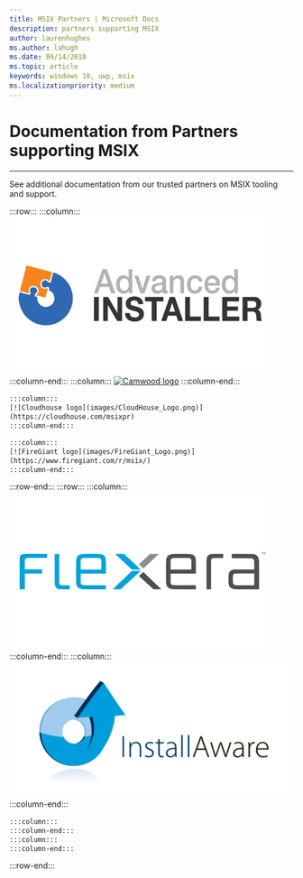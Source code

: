 ```yaml
---
title: MSIX Partners | Microsoft Docs
description: partners supporting MSIX
author: laurenhughes
ms.author: lahugh
ms.date: 09/14/2018
ms.topic: article
keywords: windows 10, uwp, msix
ms.localizationpriority: medium
---
```


# Documentation from Partners supporting MSIX
<hr />
See additional documentation from our trusted partners on MSIX tooling and support.

:::row:::
    :::column:::
    [![Advanced Installer logo](images/AdvancedInstaller_Logo.png)](https://www.advancedinstaller.com/desktop-bridge)
    :::column-end:::
    :::column:::
    [![Camwood logo](images/Camwood_Logo.png)](http://camwood.com/windows-10/)
    :::column-end:::
<!--
    :::column:::
     [![Apptimized logo](images/Apptimized_Logo.png)](https://www.apptimized.com/solutions/)  
    :::column-end:::
-->
    :::column:::
	[![Cloudhouse logo](images/CloudHouse_Logo.png)](https://cloudhouse.com/msixpr)     
	:::column-end:::
<!--
    :::column:::
	[![Emco logo](images/EMCO_Software_Logo.png)](https://emcosoftware.com/msi-package-builder)
    :::column-end:::
-->
	:::column:::
	[![FireGiant logo](images/FireGiant_Logo.png)](https://www.firegiant.com/r/msix/)     
	:::column-end::: 
:::row-end:::
:::row:::
    :::column:::
	[![Flexera logo](images/Flexera_Logo.png)](https://www.flexera.com/company/news/press-releases/Flexera-Launches-Support-for-Microsofts-MSIX.html)    
	:::column-end:::
	:::column:::
	[![Installaware logo](images/installaware-logo.png)](https://www.installaware.com/msix.htm)     
	:::column-end:::
<!--
    :::column:::
	[![Raynet logo](images/Raynet_Logo.png)](https://raynet.de/en/Raynet-Products/RayPackStudio)
	:::column-end:::
-->
	:::column:::
    :::column-end:::
	:::column:::
	:::column-end:::
:::row-end:::

